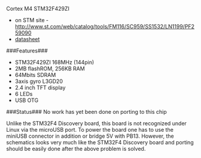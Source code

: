 Cortex M4 STM32F429ZI
* on STM site - http://www.st.com/web/catalog/tools/FM116/SC959/SS1532/LN1199/PF259090
* [datasheet](http://www.st.com/st-web-ui/static/active/en/resource/technical/document/data_brief/DM00094498.pdf)

###Features###
* STM32F429ZI 168MHz (144pin)
* 2MB flashROM, 256KB RAM
* 64Mbits SDRAM
* 3axis gyro L3GD20
* 2.4 inch TFT display
* 6 LEDs
* USB OTG

###Status###
No work has yet been done on porting to this chip

Unlike the STM32F4 Discovery board, this board is not recognized under Linux via the microUSB port. To power the board one has to use the miniUSB connector in addition or bridge 5V with PB13. However, the schematics looks very much like the STM32F4 Discovery board and porting should be easily done after the above problem is solved.